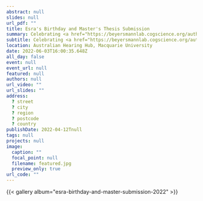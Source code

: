 ```yaml
---
abstract: null
slides: null
url_pdf: ""
title: Esra's Birthday and Master's Thesis Submission
summary: Celebrating <a href="https://beyersmannlab.cogscience.org/author/esra-ataman/" target="_blank">Esra Ataman's</a> birthday and Master's thesis submission. Congratulations Esra!
subtitle: Celebrating <a href="https://beyersmannlab.cogscience.org/author/esra-ataman/" target="_blank">Esra Ataman's</a> birthday and Master's thesis submission. Congratulations Esra!
location: Australian Hearing Hub, Macquarie University
date: 2022-06-03T16:00:35.648Z
all_day: false
event: null
event_url: null
featured: null
authors: null
url_video: ""
url_slides: ""
address:
  ? street
  ? city
  ? region
  ? postcode
  ? country
publishDate: 2022-04-12Tnull
tags: null
projects: null
image:
  caption: ""
  focal_point: null
  filename: featured.jpg
  preview_only: true
url_code: ""
---
```


{{< gallery album="esra-birthday-and-master-submission-2022" >}}
